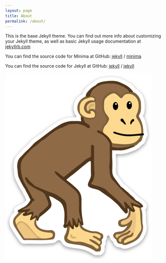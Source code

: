 ```yaml
---
layout: page
title: About
permalink: /about/
---
```

This is the base Jekyll theme. You can find out more info about customizing your Jekyll theme, as well as basic Jekyll usage documentation at [jekyllrb.com](https://jekyllrb.com/)

You can find the source code for Minima at GitHub:
[jekyll](https://github.com/jekyll) /
[minima](https://github.com/jekyll/minima)

You can find the source code for Jekyll at GitHub:
[jekyll](https://github.com/jekyll) /
[jekyll](https://github.com/jekyll/jekyll)

![](/img/uploads/2471557.png)
